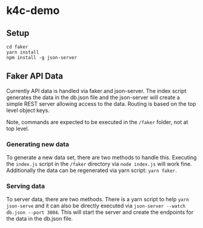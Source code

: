 # k4c-demo

## Setup

```
cd faker
yarn install
npm install -g json-server
```

## Faker API Data

Currently API data is handled via faker and json-server. The index script generates the data in the db.json file and the json-server will create a simple REST server allowing access to the data. Routing is based on the top level object keys.

Note, commands are expected to be executed in the `/faker` folder, not at top level.

### Generating new data

To generate a new data set, there are two methods to handle this. Executing the `index.js` script in the `/faker` directory via `node index.js` will work fine. Additionally the data can be regenerated via yarn script: `yarn faker`.

### Serving data

To server data, there are two methods. There is a yarn script to help `yarn json-serve` and it can also be directly executed via `json-server --watch db.json --port 3004`. This will start the server and create the endpoints for the data in the db.json file.
